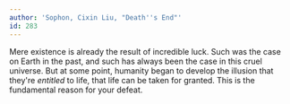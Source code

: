 ```yaml
---
author: 'Sophon, Cixin Liu, "Death''s End"'
id: 283
---
```


Mere existence is already the result of incredible luck. Such was the case on Earth in the past, and such has always been the case in this cruel universe. But at some point, humanity began to develop the illusion that they're *entitled* to life, that life can be taken for granted. This is the fundamental reason for your defeat.